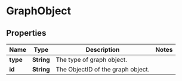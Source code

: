 
# GraphObject

## Properties
Name | Type | Description | Notes
------------ | ------------- | ------------- | -------------
**type** | **String** | The type of graph object. | 
**id** | **String** | The ObjectID of the graph object. | 



